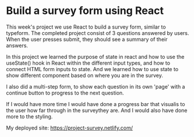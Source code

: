# Build a survey form using React

This week's project we use React to build a survey form, similar to typeform. The completed project consist of 3 questions  answered by users. When the user presses submit, they should see a summary of their answers.

In this project we learned the purpose of state in react and how to use the useState() hook in React within the different input types, and how to connect HTML form inputs to state. And we learned how to use state to show different component based on where you are in the survey. 

I also did a multi-step form, to show each question in its own 'page' with a continue button to progress to the next question. 

If I would have more time I would have done a progress bar that visualis to the user how far through in the surveythey are. And I would also have done more to the styling. 


My deployed site: https://project-survey.netlify.com/


